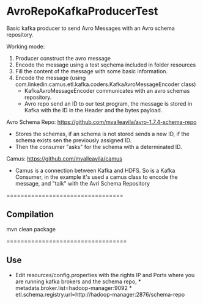 AvroRepoKafkaProducerTest
=========================

Basic kafka producer to send Avro Messages with an Avro schema repository.

Working mode:

1. Producer construct the avro message
2. Encode the message using a test sqchema included in folder resources
3. Fill the content of the message with some basic information.
4. Encode the message (using com.linkedin.camus.etl.kafka.coders.KafkaAvroMessageEncoder class)
   - KafkaAvroMessageEncoder communicates with an avro schemas repository.
   - Avro repo send an ID to our test program, the message is stored in Kafka with the ID in the Header and the bytes payload.
   

Avro Schema Repo:
  https://github.com/mvalleavila/avro-1.7.4-schema-repo
  - Stores the schemas, if an schema is not stored sends a new ID, if the schema exists sen the previously assigned ID.
  - Then the consumer "asks" for the schema with a determinated ID.
  
Camus:
  https://github.com/mvalleavila/camus
  - Camus is a connection between Kafka and HDFS. So is a Kafka Consumer, in the example it's used a camus class to encode the message, and "talk" with the Avri Schema Repository

=================================

## Compilation
  mvn clean package
  
==================================

## Use
   - Edit resources/config.properties with the rights IP and Ports where you are running kafka brokers and the schema repo,
         * metadata.broker.list=hadoop-manager:9092
         * etl.schema.registry.url=http://hadoop-manager:2876/schema-repo
